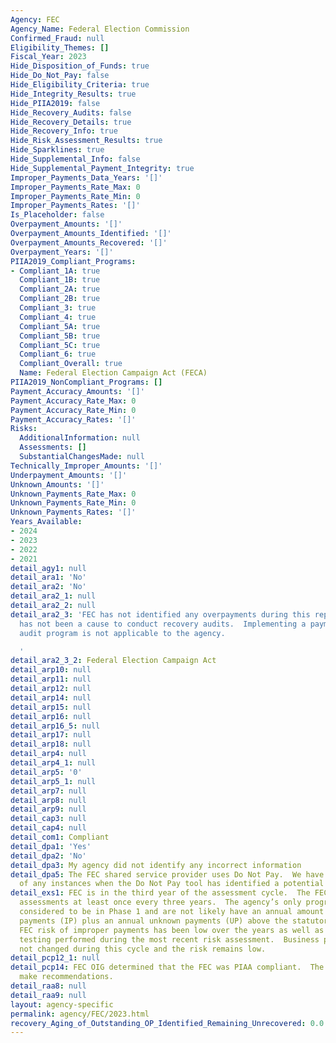 ```yaml
---
Agency: FEC
Agency_Name: Federal Election Commission
Confirmed_Fraud: null
Eligibility_Themes: []
Fiscal_Year: 2023
Hide_Disposition_of_Funds: true
Hide_Do_Not_Pay: false
Hide_Eligibility_Criteria: true
Hide_Integrity_Results: true
Hide_PIIA2019: false
Hide_Recovery_Audits: false
Hide_Recovery_Details: true
Hide_Recovery_Info: true
Hide_Risk_Assessment_Results: true
Hide_Sparklines: true
Hide_Supplemental_Info: false
Hide_Supplemental_Payment_Integrity: true
Improper_Payments_Data_Years: '[]'
Improper_Payments_Rate_Max: 0
Improper_Payments_Rate_Min: 0
Improper_Payments_Rates: '[]'
Is_Placeholder: false
Overpayment_Amounts: '[]'
Overpayment_Amounts_Identified: '[]'
Overpayment_Amounts_Recovered: '[]'
Overpayment_Years: '[]'
PIIA2019_Compliant_Programs:
- Compliant_1A: true
  Compliant_1B: true
  Compliant_2A: true
  Compliant_2B: true
  Compliant_3: true
  Compliant_4: true
  Compliant_5A: true
  Compliant_5B: true
  Compliant_5C: true
  Compliant_6: true
  Compliant_Overall: true
  Name: Federal Election Campaign Act (FECA)
PIIA2019_NonCompliant_Programs: []
Payment_Accuracy_Amounts: '[]'
Payment_Accuracy_Rate_Max: 0
Payment_Accuracy_Rate_Min: 0
Payment_Accuracy_Rates: '[]'
Risks:
  AdditionalInformation: null
  Assessments: []
  SubstantialChangesMade: null
Technically_Improper_Amounts: '[]'
Underpayment_Amounts: '[]'
Unknown_Amounts: '[]'
Unknown_Payments_Rate_Max: 0
Unknown_Payments_Rate_Min: 0
Unknown_Payments_Rates: '[]'
Years_Available:
- 2024
- 2023
- 2022
- 2021
detail_agy1: null
detail_ara1: 'No'
detail_ara2: 'No'
detail_ara2_1: null
detail_ara2_2: null
detail_ara2_3: 'FEC has not identified any overpayments during this reporting period.  There
  has not been a cause to conduct recovery audits.  Implementing a payment recovery
  audit program is not applicable to the agency.

  '
detail_ara2_3_2: Federal Election Campaign Act
detail_arp10: null
detail_arp11: null
detail_arp12: null
detail_arp14: null
detail_arp15: null
detail_arp16: null
detail_arp16_5: null
detail_arp17: null
detail_arp18: null
detail_arp4: null
detail_arp4_1: null
detail_arp5: '0'
detail_arp5_1: null
detail_arp7: null
detail_arp8: null
detail_arp9: null
detail_cap3: null
detail_cap4: null
detail_com1: Compliant
detail_dpa1: 'Yes'
detail_dpa2: 'No'
detail_dpa3: My agency did not identify any incorrect information
detail_dpa5: The FEC shared service provider uses Do Not Pay.  We have not been informed
  of any instances when the Do Not Pay tool has identified a potential improper payment.
detail_exs1: FEC is in the third year of the assessment cycle.  The FEC performs risk
  assessments at least once every three years.  The agency’s only program (FECA) is
  considered to be in Phase 1 and are not likely have an annual amount of improper
  payments (IP) plus an annual unknown payments (UP) above the statutory threshold.  The
  FEC risk of improper payments has been low over the years as well as during the
  testing performed during the most recent risk assessment.  Business processes have
  not changed during this cycle and the risk remains low.
detail_pcp12_1: null
detail_pcp14: FEC OIG determined that the FEC was PIAA compliant.  The OIG did not
  make recommendations.
detail_raa8: null
detail_raa9: null
layout: agency-specific
permalink: agency/FEC/2023.html
recovery_Aging_of_Outstanding_OP_Identified_Remaining_Unrecovered: 0.0
---
```


